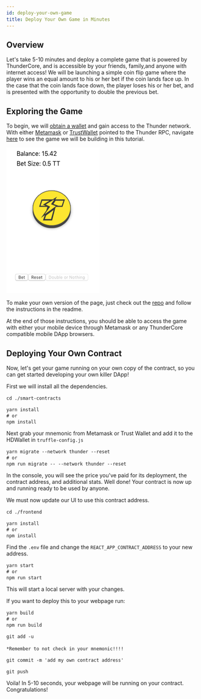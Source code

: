 ```yaml
---
id: deploy-your-own-game
title: Deploy Your Own Game in Minutes
---
```

## Overview
Let's take 5-10 minutes and deploy a complete game that is powered by ThunderCore, and is accessible by your friends, family,and anyone with internet access! We will be launching a simple coin flip game where the player wins an equal amount to his or her bet if the coin lands face up. In the case that the coin lands face down, the player loses his or her bet, and is presented with the opportunity to double the previous bet.


## Exploring the Game
To begin, we will [obtain a wallet](get-wallet.md) and gain access to the Thunder network. With either [Metamask](https://metamask.io/) 
or [TrustWallet](https://trustwallet.com/) pointed to the Thunder RPC, navigate [here](http://jiang-yifan.github.io)
to see the game we will be building in this tutorial.

![game-image](assets/img/game/doubleOrNothing.png)


To make your own version of the page, just check out the [repo](https://github.com/jiang-yifan/jiang-yifan.github.io) and follow the instructions in the readme.

At the end of those instructions, you should be able to access the game with either your mobile device through Metamask or any ThunderCore compatible mobile DApp browsers.


## Deploying Your Own Contract
Now, let's get your game running on your own copy of the contract, so you can get started developing your own killer DApp!

First we will install all the dependencies.

```
cd ./smart-contracts
```
```
yarn install
# or 
npm install
```

Next grab your mnemonic from Metamask or Trust Wallet and add it to the HDWallet in `truffle-config.js`

```
yarn migrate --network thunder --reset
# or 
npm run migrate -- --network thunder --reset
```

In the console, you will see the price you've paid for its deployment, the contract address, and additional stats. Well done! Your contract is now up and running ready to be used by anyone.

We must now update our UI to use this contract address.

```
cd ./frontend
```

```
yarn install
# or 
npm install
```

Find the `.env` file and change the `REACT_APP_CONTRACT_ADDRESS` to your new address.
```
yarn start
# or
npm run start
```
This will start a local server with your changes.

If you want to deploy this to your webpage run:

```
yarn build
# or 
npm run build
```

```
git add -u

*Remember to not check in your mnemonic!!!! 
``` 

```
git commit -m 'add my own contract address'
```

```
git push
```

Voila! In 5-10 seconds, your webpage will be running on your contract. Congratulations! 

